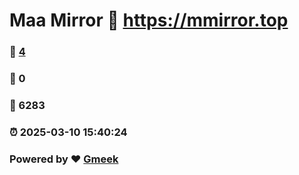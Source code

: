 # Maa Mirror :link: https://mmirror.top 
### :page_facing_up: [4](https://mmirror.top/tag.html) 
### :speech_balloon: 0 
### :hibiscus: 6283 
### :alarm_clock: 2025-03-10 15:40:24 
### Powered by :heart: [Gmeek](https://github.com/Meekdai/Gmeek)
